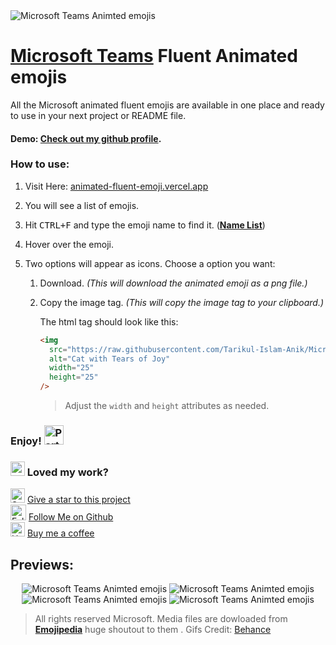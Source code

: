 <image src='assets/images/banner.gif' alt='Microsoft Teams Animted emojis' />

# [Microsoft Teams](https://www.microsoft.com/en-us/microsoft-teams) Fluent Animated emojis

All the Microsoft animated fluent emojis are available in one place and ready to use in your next project or README file.

#### Demo: [Check out my github profile](https://github.com/Tarikul-Islam-Anik).

### How to use:

1. Visit Here: [animated-fluent-emoji.vercel.app](https://animated-fluent-emoji.vercel.app/)
2. You will see a list of emojis.
3. Hit <kbd>CTRL+F</kbd> and type the emoji name to find it. (**[Name List](https://support.microsoft.com/en-us/office/view-all-available-emojis-b9c2ccda-9ad9-4dbb-a25d-bbcebf6311ae)**)
4. Hover over the emoji.
5. Two options will appear as icons. Choose a option you want:

   1. Download. _(This will download the animated emoji as a png file.)_
   2. Copy the image tag. _(This will copy the image tag to your clipboard.)_

      The html tag should look like this:

      ```html
      <img
        src="https://raw.githubusercontent.com/Tarikul-Islam-Anik/Microsoft-Teams-Animated-Emojis/master/Emojis/Smilies/Cat%20with%20Tears%20of%20Joy.png"
        alt="Cat with Tears of Joy"
        width="25"
        height="25"
      />
      ```

      > Adjust the `width` and `height` attributes as needed.

### Enjoy! <img class=" lazyloaded" src="https://github.com/Tarikul-Islam-Anik/Microsoft-Teams-Animated-Emojis/blob/master/Emojis/Activities/Party%20Popper.png?raw=true" alt="Party Popper" title="Party Popper" width="31" height="31">

### <img src="https://raw.githubusercontent.com/Tarikul-Islam-Anik/Microsoft-Teams-Animated-Emojis/master/Emojis/Smilies/Green%20Heart.png" alt="Green Heart" width="23" height="23" /> Loved my work?

<img src="https://raw.githubusercontent.com/Tarikul-Islam-Anik/Microsoft-Teams-Animated-Emojis/master/Emojis/Travel%20and%20places/Star.png" alt="Star" width="23" height="23" /> [Give a star to this project](https://github.com/Tarikul-Islam-Anik/Microsoft-Teams-Animated-Emojis)<br/>
<img src="https://raw.githubusercontent.com/Tarikul-Islam-Anik/Microsoft-Teams-Animated-Emojis/master/Emojis/Hand%20gestures/Folded%20Hands%20Light%20Skin%20Tone.png" alt="Folded Hands Light Skin Tone" width="25" height="25" /> [Follow Me on Github](https://github.com/Tarikul-Islam-Anik)<br/>
<img src="https://raw.githubusercontent.com/Tarikul-Islam-Anik/Microsoft-Teams-Animated-Emojis/master/Emojis/Food/Hot%20Beverage.png" alt="Hot Beverage" width="23" height="23" /> [Buy me a coffee](https://ko-fi.com/oxyzen)

## Previews:

<p align="center"><image src='assets/images/showcase 1.gif' alt='Microsoft Teams Animted emojis' />
<image src='assets/images/showcase 2.gif' alt='Microsoft Teams Animted emojis' />
<image src='assets/images/showcase 3.gif' alt='Microsoft Teams Animted emojis' />
<image src='assets/images/showcase 4.gif' alt='Microsoft Teams Animted emojis' /></p>

> All rights reserved Microsoft. Media files are dowloaded from **[Emojipedia](https://emojipedia.org/)** huge shoutout to them . Gifs Credit: [Behance](https://www.behance.net/gallery/125956251/Microsoft-Emojis)
